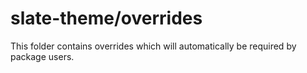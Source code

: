# slate-theme/overrides

This folder contains overrides which will automatically be required by package users.
